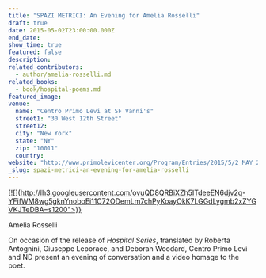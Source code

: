 ```yaml
---
title: "SPAZI METRICI: An Evening for Amelia Rosselli"
draft: true
date: 2015-05-02T23:00:00.000Z
end_date:
show_time: true
featured: false
description:
related_contributors:
  - author/amelia-rosselli.md
related_books:
  - book/hospital-poems.md
featured_image: 
venue:
  name: "Centro Primo Levi at SF Vanni's"
  street1: "30 West 12th Street"
  street12:
  city: "New York"
  state: "NY"
  zip: "10011"
  country:
website: "http://www.primolevicenter.org/Program/Entries/2015/5/2_MAY_2___SPAZI_METRICI__AN_EVENING_ON_AMELIA_ROSSELLI.html"
_slug: spazi-metrici-an-evening-for-amelia-rosselli
---
```


[![](http://lh3.googleusercontent.com/ovuQD8QRBiXZh5ITdeeEN6djv2q-YFifWM8wg5gknYnoboEi11C72ODemLm7chPyKoayOkK7LGGdLygmb2xZYGVKJTeDBA=s1200">}}
<!-- amelia-rosselli-1024x784.jpg) -->



<figcaption>Amelia Rosselli</figcaption>



On occasion of the release of _Hospital Series_, translated by Roberta Antognini, Giuseppe Leporace, and Deborah Woodard, Centro Primo Levi and ND present an evening of conversation and a video homage to the poet.

